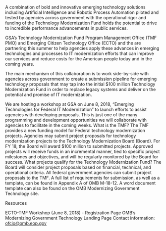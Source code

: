 A combination of bold and innovative emerging technology solutions including Artificial Intelligence and Robotic Process Automation piloted and tested by agencies across government with the operational rigor and funding of the Technology Modernization Fund holds the potential to drive to incredible performance advancements in public services. 

GSA’s Technology Modernization Fund Program Management Office (TMF PMO) and Emerging Citizen Technology Office (ECTO) and the are partnering this summer to help agencies apply these advances in emerging technologies and processes to IT modernization efforts that can improve our services and reduce costs for the American people today and in the coming years. 

The main mechanism of this collaboration is to work side-by-side with agencies across government to create a submission pipeline for emerging technology proposals that may tap into the initial $100 million Technology Modernization Fund in order to replace legacy systems and deliver on the potential and promise of IT modernization. 

We are hosting a workshop at GSA on June 8, 2018, “Emerging Technologies for Federal IT Modernization” to launch efforts to assist agencies with developing proposals. This is just one of the many programming and development opportunities we will collaborate with agencies to facilitate in the coming weeks. 
What is the TMF?
The TMF provides a new funding model for Federal technology modernization projects. Agencies may submit project proposals for technology modernization projects to the Technology Modernization Board (Board). For FY 18, the Board will award $100 million to submitted projects. Approved projects will receive funds in an incremental manner, tied to specific project milestones and objectives, and will be regularly monitored by the Board for success.
What projects qualify for the Technology Modernization Fund?
The Board will consider project proposals based on financial, technical, and operational criteria. All federal government agencies can submit project proposals to the TMF. A full list of requirements for submission, as well as a template, can be found in Appendix A of OMB M-18-12. A word document template can also be found on the OMB Modernizing Government Technology site. 

Resources

ECTO-TMF Workshop (June 8, 2018) - Registration Page
OMB’s Modernizing Government Technology Landing Page
Contact information:
ofcio@omb.eop.gov
